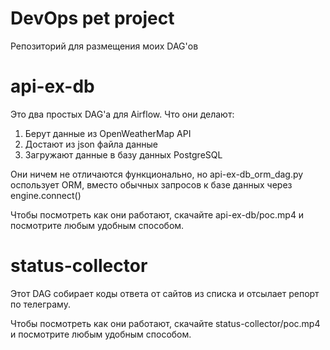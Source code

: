 # DevOps pet project

Репозиторий для размещения моих DAG'ов 

# api-ex-db

Это два простых DAG'a для Airflow. Что они делают:

1. Берут данные из OpenWeatherMap API
2. Достают из json файла данные
3. Загружают данные в базу данных PostgreSQL

Они ничем не отличаются функционально, но api-ex-db_orm_dag.py оспользует ORM, вместо обычных запросов к базе данных через engine.connect()

Чтобы посмотреть как они работают, скачайте api-ex-db/poc.mp4 и посмотрите любым удобным способом.

# status-collector

Этот DAG собирает коды ответа от сайтов из списка и отсылает репорт по телеграму.

Чтобы посмотреть как они работают, скачайте status-collector/poc.mp4 и посмотрите любым удобным способом.